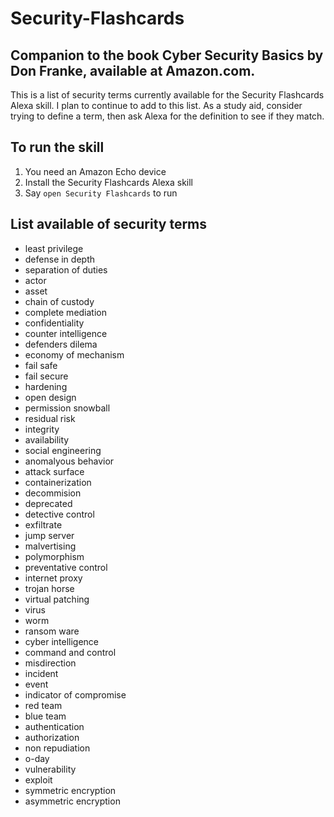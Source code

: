 # Security-Flashcards
## Companion to the book Cyber Security Basics by Don Franke, available at Amazon.com.
This is a list of security terms currently available for the Security Flashcards Alexa skill. I plan to continue to add to this list. As a study aid, consider trying to define a term, then ask Alexa for the definition to see if they match.
## To run the skill
1. You need an Amazon Echo device
2. Install the Security Flashcards Alexa skill
3. Say `open Security Flashcards` to run
## List available of security terms 
* least privilege
* defense in depth
* separation of duties
* actor
* asset
* chain of custody
* complete mediation
* confidentiality
* counter intelligence
* defenders dilema
* economy of mechanism
* fail safe
* fail secure
* hardening
* open design
* permission snowball
* residual risk
* integrity
* availability
* social engineering
* anomalyous behavior
* attack surface
* containerization
* decommision
* deprecated
* detective control
* exfiltrate
* jump server
* malvertising
* polymorphism
* preventative control
* internet proxy
* trojan horse
* virtual patching
* virus
* worm
* ransom ware
* cyber intelligence
* command and control
* misdirection
* incident
* event
* indicator of compromise
* red team
* blue team
* authentication
* authorization
* non repudiation
* o-day
* vulnerability
* exploit
* symmetric encryption
* asymmetric encryption